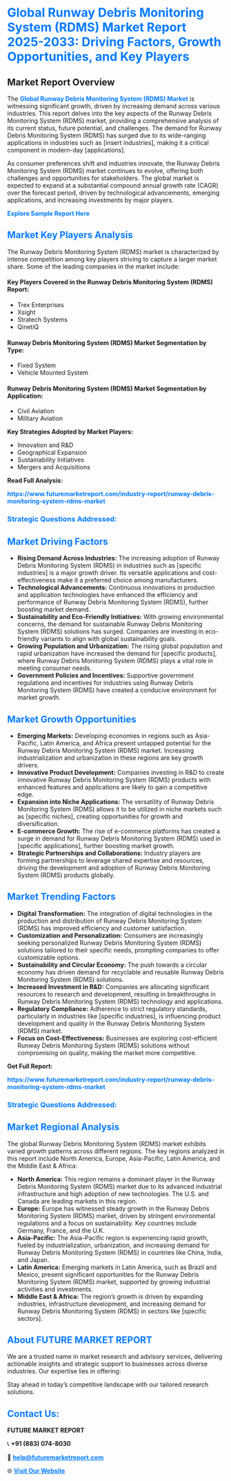 <h1 style="color: #007BFF;">Global Runway Debris Monitoring System (RDMS) Market Report 2025-2033: Driving Factors, Growth Opportunities, and Key Players</h1>

<section id="overview">
<h2>Market Report Overview</h2>
<p>The <a href="https://www.futuremarketreport.com/industry-report/runway-debris-monitoring-system-rdms-market" style="color: #007BFF; text-decoration: none;"><strong>Global Runway Debris Monitoring System (RDMS) Market</strong></a> is witnessing significant growth, driven by increasing demand across various industries. This report delves into the key aspects of the Runway Debris Monitoring System (RDMS) market, providing a comprehensive analysis of its current status, future potential, and challenges. The demand for Runway Debris Monitoring System (RDMS) has surged due to its wide-ranging applications in industries such as [insert industries], making it a critical component in modern-day [applications].</p>
<p>As consumer preferences shift and industries innovate, the Runway Debris Monitoring System (RDMS) market continues to evolve, offering both challenges and opportunities for stakeholders. The global market is expected to expand at a substantial compound annual growth rate (CAGR) over the forecast period, driven by technological advancements, emerging applications, and increasing investments by major players.</p>
</section>

<section id="overview">
<p><a href="https://www.futuremarketreport.com/request-sample/reportId=28190" style="color: #007BFF; text-decoration: none;"><strong>Explore Sample Report Here</strong></a></p>
</section>

<section id="key-players">
<h2 style="color: #007BFF;">Market Key Players Analysis</h2>
<p>The Runway Debris Monitoring System (RDMS) market is characterized by intense competition among key players striving to capture a larger market share. Some of the leading companies in the market include:</p>
<h4>Key Players Covered in the Runway Debris Monitoring System (RDMS) Report:</h4>
<ul><li>Trex Enterprises</li><li>Xsight</li><li>Stratech Systems</li><li>QinetiQ</li></ul>
<h4>Runway Debris Monitoring System (RDMS) Market Segmentation by Type:</h4>
<ul><li>Fixed System</li><li>Vehicle Mounted System</li></ul>

<h4>Runway Debris Monitoring System (RDMS) Market Segmentation by Application:</h4>
<ul><li>Civil Aviation</li><li>Military Aviation</li></ul>
<p><strong>Key Strategies Adopted by Market Players:</strong></p>
<ul>
<li>Innovation and R&D</li>
<li>Geographical Expansion</li>
<li>Sustainability Initiatives</li>
<li>Mergers and Acquisitions</li>
</ul>
</section>

<section>
<p><strong>Read Full Analysis: </strong></p><a href="https://www.futuremarketreport.com/industry-report/runway-debris-monitoring-system-rdms-market" style="color: #007BFF; text-decoration: none;"><strong>https://www.futuremarketreport.com/industry-report/runway-debris-monitoring-system-rdms-market</strong></a>
<h3 style="color: #007BFF;">Strategic Questions Addressed:</h3>
</section>

<section id="driving-factors">
<h2 style="color: #007BFF;">Market Driving Factors</h2>
<ul>
<li><strong>Rising Demand Across Industries:</strong> The increasing adoption of Runway Debris Monitoring System (RDMS) in industries such as [specific industries] is a major growth driver. Its versatile applications and cost-effectiveness make it a preferred choice among manufacturers.</li>
<li><strong>Technological Advancements:</strong> Continuous innovations in production and application technologies have enhanced the efficiency and performance of Runway Debris Monitoring System (RDMS), further boosting market demand.</li>
<li><strong>Sustainability and Eco-Friendly Initiatives:</strong> With growing environmental concerns, the demand for sustainable Runway Debris Monitoring System (RDMS) solutions has surged. Companies are investing in eco-friendly variants to align with global sustainability goals.</li>
<li><strong>Growing Population and Urbanization:</strong> The rising global population and rapid urbanization have increased the demand for [specific products], where Runway Debris Monitoring System (RDMS) plays a vital role in meeting consumer needs.</li>
<li><strong>Government Policies and Incentives:</strong> Supportive government regulations and incentives for industries using Runway Debris Monitoring System (RDMS) have created a conducive environment for market growth.</li>
</ul>
</section>

<section id="growth-opportunities">
<h2 style="color: #007BFF;">Market Growth Opportunities</h2>
<ul>
<li><strong>Emerging Markets:</strong> Developing economies in regions such as Asia-Pacific, Latin America, and Africa present untapped potential for the Runway Debris Monitoring System (RDMS) market. Increasing industrialization and urbanization in these regions are key growth drivers.</li>
<li><strong>Innovative Product Development:</strong> Companies investing in R&D to create innovative Runway Debris Monitoring System (RDMS) products with enhanced features and applications are likely to gain a competitive edge.</li>
<li><strong>Expansion into Niche Applications:</strong> The versatility of Runway Debris Monitoring System (RDMS) allows it to be utilized in niche markets such as [specific niches], creating opportunities for growth and diversification.</li>
<li><strong>E-commerce Growth:</strong> The rise of e-commerce platforms has created a surge in demand for Runway Debris Monitoring System (RDMS) used in [specific applications], further boosting market growth.</li>
<li><strong>Strategic Partnerships and Collaborations:</strong> Industry players are forming partnerships to leverage shared expertise and resources, driving the development and adoption of Runway Debris Monitoring System (RDMS) products globally.</li>
</ul>
</section>

<section id="trending-factors">
<h2 style="color: #007BFF;">Market Trending Factors</h2>
<ul>
<li><strong>Digital Transformation:</strong> The integration of digital technologies in the production and distribution of Runway Debris Monitoring System (RDMS) has improved efficiency and customer satisfaction.</li>
<li><strong>Customization and Personalization:</strong> Consumers are increasingly seeking personalized Runway Debris Monitoring System (RDMS) solutions tailored to their specific needs, prompting companies to offer customizable options.</li>
<li><strong>Sustainability and Circular Economy:</strong> The push towards a circular economy has driven demand for recyclable and reusable Runway Debris Monitoring System (RDMS) solutions.</li>
<li><strong>Increased Investment in R&D:</strong> Companies are allocating significant resources to research and development, resulting in breakthroughs in Runway Debris Monitoring System (RDMS) technology and applications.</li>
<li><strong>Regulatory Compliance:</strong> Adherence to strict regulatory standards, particularly in industries like [specific industries], is influencing product development and quality in the Runway Debris Monitoring System (RDMS) market.</li>
<li><strong>Focus on Cost-Effectiveness:</strong> Businesses are exploring cost-efficient Runway Debris Monitoring System (RDMS) solutions without compromising on quality, making the market more competitive.</li>
</ul>
</section>

<section>
<p><strong>Get Full Report: </strong></p><a href="https://www.futuremarketreport.com/industry-report/runway-debris-monitoring-system-rdms-market" style="color: #007BFF; text-decoration: none;"><strong>https://www.futuremarketreport.com/industry-report/runway-debris-monitoring-system-rdms-market</strong></a>
<h3 style="color: #007BFF;">Strategic Questions Addressed:</h3>
</section>


<section id="regional-analysis">
<h2 style="color: #007BFF;">Market Regional Analysis</h2>
<p>The global Runway Debris Monitoring System (RDMS) market exhibits varied growth patterns across different regions. The key regions analyzed in this report include North America, Europe, Asia-Pacific, Latin America, and the Middle East & Africa:</p>
<ul>
<li><strong>North America:</strong> This region remains a dominant player in the Runway Debris Monitoring System (RDMS) market due to its advanced industrial infrastructure and high adoption of new technologies. The U.S. and Canada are leading markets in this region.</li>
<li><strong>Europe:</strong> Europe has witnessed steady growth in the Runway Debris Monitoring System (RDMS) market, driven by stringent environmental regulations and a focus on sustainability. Key countries include Germany, France, and the U.K.</li>
<li><strong>Asia-Pacific:</strong> The Asia-Pacific region is experiencing rapid growth, fueled by industrialization, urbanization, and increasing demand for Runway Debris Monitoring System (RDMS) in countries like China, India, and Japan.</li>
<li><strong>Latin America:</strong> Emerging markets in Latin America, such as Brazil and Mexico, present significant opportunities for the Runway Debris Monitoring System (RDMS) market, supported by growing industrial activities and investments.</li>
<li><strong>Middle East & Africa:</strong> The region’s growth is driven by expanding industries, infrastructure development, and increasing demand for Runway Debris Monitoring System (RDMS) in sectors like [specific sectors].</li>
</ul>
</section>

<footer>
<h2 style="color: #007BFF;">About FUTURE MARKET REPORT</h2>
<p>We are a trusted name in market research and advisory services, delivering actionable insights and strategic support to businesses across diverse industries. Our expertise lies in offering:</p>

<p>Stay ahead in today’s competitive landscape with our tailored research solutions.</p>

<h2 style="color: #007BFF;">Contact Us:</h2>
<p><strong>FUTURE MARKET REPORT</strong></p>
<p>📞 <strong>+91 (883) 074-8030</strong></p>
<p>📧 <strong><a href="mailto:help@futuremarketreport.com" style="color: #007BFF;">help@futuremarketreport.com</a></strong></p>
<p>🌐 <strong><a href="https://www.futuremarketreport.com/" style="color: #007BFF;">Visit Our Website</a></strong></p>
</footer>